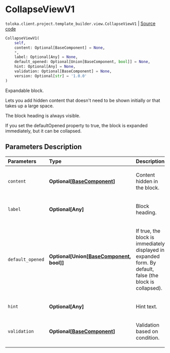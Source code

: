 # CollapseViewV1
`toloka.client.project.template_builder.view.CollapseViewV1` | [Source code](https://github.com/Toloka/toloka-kit/blob/v1.0.2/src/client/project/template_builder/view.py#L121)

```python
CollapseViewV1(
    self,
    content: Optional[BaseComponent] = None,
    *,
    label: Optional[Any] = None,
    default_opened: Optional[Union[BaseComponent, bool]] = None,
    hint: Optional[Any] = None,
    validation: Optional[BaseComponent] = None,
    version: Optional[str] = '1.0.0'
)
```

Expandable block.


Lets you add hidden content that doesn't need to be shown initially or that takes up a large space.

The block heading is always visible.

If you set the defaultOpened property to true, the block is expanded immediately, but it can be collapsed.

## Parameters Description

| Parameters | Type | Description |
| :----------| :----| :-----------|
`content`|**Optional\[[BaseComponent](toloka.client.project.template_builder.base.BaseComponent.md)\]**|<p>Content hidden in the block.</p>
`label`|**Optional\[Any\]**|<p>Block heading.</p>
`default_opened`|**Optional\[Union\[[BaseComponent](toloka.client.project.template_builder.base.BaseComponent.md), bool\]\]**|<p>If true, the block is immediately displayed in expanded form. By default, false (the block is collapsed).</p>
`hint`|**Optional\[Any\]**|<p>Hint text.</p>
`validation`|**Optional\[[BaseComponent](toloka.client.project.template_builder.base.BaseComponent.md)\]**|<p>Validation based on condition.</p>

